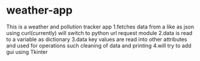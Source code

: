 # weather-app

This is a weather and pollution tracker app
1.fetches data from a like as json using curl(currently) will switch to python url request module
2.data is read to a variable as dictionary
3.data key values are read into other attributes and used for operations such cleaning of data and printing
4.will try to add gui using Tkinter 
